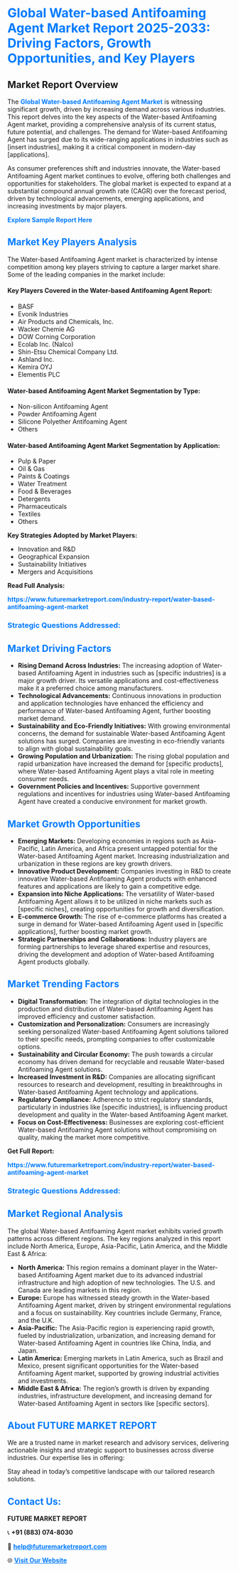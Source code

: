 <h1 style="color: #007BFF;">Global Water-based Antifoaming Agent Market Report 2025-2033: Driving Factors, Growth Opportunities, and Key Players</h1>

<section id="overview">
<h2>Market Report Overview</h2>
<p>The <a href="https://www.futuremarketreport.com/industry-report/water-based-antifoaming-agent-market" style="color: #007BFF; text-decoration: none;"><strong>Global Water-based Antifoaming Agent Market</strong></a> is witnessing significant growth, driven by increasing demand across various industries. This report delves into the key aspects of the Water-based Antifoaming Agent market, providing a comprehensive analysis of its current status, future potential, and challenges. The demand for Water-based Antifoaming Agent has surged due to its wide-ranging applications in industries such as [insert industries], making it a critical component in modern-day [applications].</p>
<p>As consumer preferences shift and industries innovate, the Water-based Antifoaming Agent market continues to evolve, offering both challenges and opportunities for stakeholders. The global market is expected to expand at a substantial compound annual growth rate (CAGR) over the forecast period, driven by technological advancements, emerging applications, and increasing investments by major players.</p>
</section>

<section id="overview">
<p><a href="https://www.futuremarketreport.com/request-sample/reportId=54789" style="color: #007BFF; text-decoration: none;"><strong>Explore Sample Report Here</strong></a></p>
</section>

<section id="key-players">
<h2 style="color: #007BFF;">Market Key Players Analysis</h2>
<p>The Water-based Antifoaming Agent market is characterized by intense competition among key players striving to capture a larger market share. Some of the leading companies in the market include:</p>
<h4>Key Players Covered in the Water-based Antifoaming Agent Report:</h4>
<ul><li>BASF</li><li>Evonik Industries</li><li>Air Products and Chemicals, Inc.</li><li>Wacker Chemie AG</li><li>DOW Corning Corporation</li><li>Ecolab Inc. (Nalco)</li><li>Shin-Etsu Chemical Company Ltd.</li><li>Ashland Inc.</li><li>Kemira OYJ</li><li>Elementis PLC</li></ul>
<h4>Water-based Antifoaming Agent Market Segmentation by Type:</h4>
<ul><li>Non-silicon Antifoaming Agent</li><li>Powder Antifoaming Agent</li><li>Silicone Polyether Antifoaming Agent</li><li>Others</li></ul>

<h4>Water-based Antifoaming Agent Market Segmentation by Application:</h4>
<ul><li>Pulp &amp; Paper</li><li>Oil &amp; Gas</li><li>Paints &amp; Coatings</li><li>Water Treatment</li><li>Food &amp; Beverages</li><li>Detergents</li><li>Pharmaceuticals</li><li>Textiles</li><li>Others</li></ul>
<p><strong>Key Strategies Adopted by Market Players:</strong></p>
<ul>
<li>Innovation and R&D</li>
<li>Geographical Expansion</li>
<li>Sustainability Initiatives</li>
<li>Mergers and Acquisitions</li>
</ul>
</section>

<section>
<p><strong>Read Full Analysis: </strong></p><a href="https://www.futuremarketreport.com/industry-report/water-based-antifoaming-agent-market" style="color: #007BFF; text-decoration: none;"><strong>https://www.futuremarketreport.com/industry-report/water-based-antifoaming-agent-market</strong></a>
<h3 style="color: #007BFF;">Strategic Questions Addressed:</h3>
</section>

<section id="driving-factors">
<h2 style="color: #007BFF;">Market Driving Factors</h2>
<ul>
<li><strong>Rising Demand Across Industries:</strong> The increasing adoption of Water-based Antifoaming Agent in industries such as [specific industries] is a major growth driver. Its versatile applications and cost-effectiveness make it a preferred choice among manufacturers.</li>
<li><strong>Technological Advancements:</strong> Continuous innovations in production and application technologies have enhanced the efficiency and performance of Water-based Antifoaming Agent, further boosting market demand.</li>
<li><strong>Sustainability and Eco-Friendly Initiatives:</strong> With growing environmental concerns, the demand for sustainable Water-based Antifoaming Agent solutions has surged. Companies are investing in eco-friendly variants to align with global sustainability goals.</li>
<li><strong>Growing Population and Urbanization:</strong> The rising global population and rapid urbanization have increased the demand for [specific products], where Water-based Antifoaming Agent plays a vital role in meeting consumer needs.</li>
<li><strong>Government Policies and Incentives:</strong> Supportive government regulations and incentives for industries using Water-based Antifoaming Agent have created a conducive environment for market growth.</li>
</ul>
</section>

<section id="growth-opportunities">
<h2 style="color: #007BFF;">Market Growth Opportunities</h2>
<ul>
<li><strong>Emerging Markets:</strong> Developing economies in regions such as Asia-Pacific, Latin America, and Africa present untapped potential for the Water-based Antifoaming Agent market. Increasing industrialization and urbanization in these regions are key growth drivers.</li>
<li><strong>Innovative Product Development:</strong> Companies investing in R&D to create innovative Water-based Antifoaming Agent products with enhanced features and applications are likely to gain a competitive edge.</li>
<li><strong>Expansion into Niche Applications:</strong> The versatility of Water-based Antifoaming Agent allows it to be utilized in niche markets such as [specific niches], creating opportunities for growth and diversification.</li>
<li><strong>E-commerce Growth:</strong> The rise of e-commerce platforms has created a surge in demand for Water-based Antifoaming Agent used in [specific applications], further boosting market growth.</li>
<li><strong>Strategic Partnerships and Collaborations:</strong> Industry players are forming partnerships to leverage shared expertise and resources, driving the development and adoption of Water-based Antifoaming Agent products globally.</li>
</ul>
</section>

<section id="trending-factors">
<h2 style="color: #007BFF;">Market Trending Factors</h2>
<ul>
<li><strong>Digital Transformation:</strong> The integration of digital technologies in the production and distribution of Water-based Antifoaming Agent has improved efficiency and customer satisfaction.</li>
<li><strong>Customization and Personalization:</strong> Consumers are increasingly seeking personalized Water-based Antifoaming Agent solutions tailored to their specific needs, prompting companies to offer customizable options.</li>
<li><strong>Sustainability and Circular Economy:</strong> The push towards a circular economy has driven demand for recyclable and reusable Water-based Antifoaming Agent solutions.</li>
<li><strong>Increased Investment in R&D:</strong> Companies are allocating significant resources to research and development, resulting in breakthroughs in Water-based Antifoaming Agent technology and applications.</li>
<li><strong>Regulatory Compliance:</strong> Adherence to strict regulatory standards, particularly in industries like [specific industries], is influencing product development and quality in the Water-based Antifoaming Agent market.</li>
<li><strong>Focus on Cost-Effectiveness:</strong> Businesses are exploring cost-efficient Water-based Antifoaming Agent solutions without compromising on quality, making the market more competitive.</li>
</ul>
</section>

<section>
<p><strong>Get Full Report: </strong></p><a href="https://www.futuremarketreport.com/industry-report/water-based-antifoaming-agent-market" style="color: #007BFF; text-decoration: none;"><strong>https://www.futuremarketreport.com/industry-report/water-based-antifoaming-agent-market</strong></a>
<h3 style="color: #007BFF;">Strategic Questions Addressed:</h3>
</section>


<section id="regional-analysis">
<h2 style="color: #007BFF;">Market Regional Analysis</h2>
<p>The global Water-based Antifoaming Agent market exhibits varied growth patterns across different regions. The key regions analyzed in this report include North America, Europe, Asia-Pacific, Latin America, and the Middle East & Africa:</p>
<ul>
<li><strong>North America:</strong> This region remains a dominant player in the Water-based Antifoaming Agent market due to its advanced industrial infrastructure and high adoption of new technologies. The U.S. and Canada are leading markets in this region.</li>
<li><strong>Europe:</strong> Europe has witnessed steady growth in the Water-based Antifoaming Agent market, driven by stringent environmental regulations and a focus on sustainability. Key countries include Germany, France, and the U.K.</li>
<li><strong>Asia-Pacific:</strong> The Asia-Pacific region is experiencing rapid growth, fueled by industrialization, urbanization, and increasing demand for Water-based Antifoaming Agent in countries like China, India, and Japan.</li>
<li><strong>Latin America:</strong> Emerging markets in Latin America, such as Brazil and Mexico, present significant opportunities for the Water-based Antifoaming Agent market, supported by growing industrial activities and investments.</li>
<li><strong>Middle East & Africa:</strong> The region’s growth is driven by expanding industries, infrastructure development, and increasing demand for Water-based Antifoaming Agent in sectors like [specific sectors].</li>
</ul>
</section>

<footer>
<h2 style="color: #007BFF;">About FUTURE MARKET REPORT</h2>
<p>We are a trusted name in market research and advisory services, delivering actionable insights and strategic support to businesses across diverse industries. Our expertise lies in offering:</p>

<p>Stay ahead in today’s competitive landscape with our tailored research solutions.</p>

<h2 style="color: #007BFF;">Contact Us:</h2>
<p><strong>FUTURE MARKET REPORT</strong></p>
<p>📞 <strong>+91 (883) 074-8030</strong></p>
<p>📧 <strong><a href="mailto:help@futuremarketreport.com" style="color: #007BFF;">help@futuremarketreport.com</a></strong></p>
<p>🌐 <strong><a href="https://www.futuremarketreport.com/" style="color: #007BFF;">Visit Our Website</a></strong></p>
</footer>